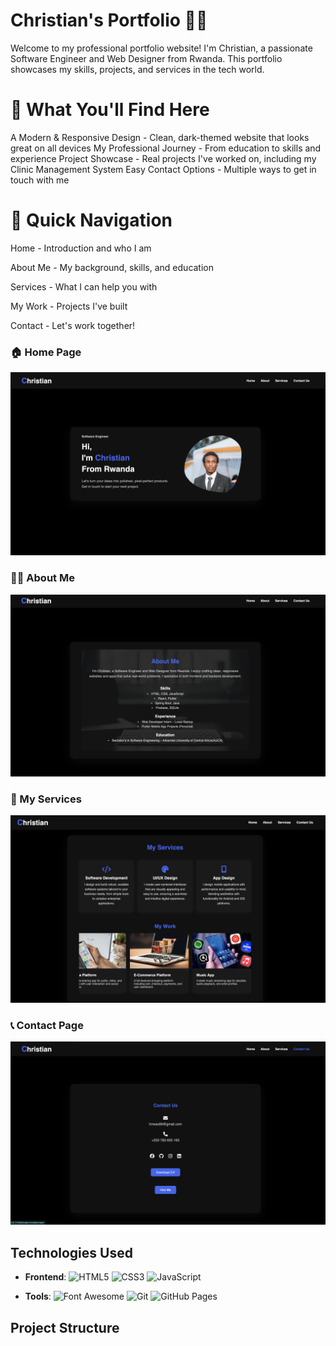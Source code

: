 # Christian's Portfolio 👨‍💻
Welcome to my professional portfolio website! I'm Christian, a passionate Software Engineer and Web Designer from Rwanda. This portfolio showcases my skills, projects, and services in the tech world.

# 🌟 What You'll Find Here
A Modern & Responsive Design - Clean, dark-themed website that looks great on all devices
My Professional Journey - From education to skills and experience
Project Showcase - Real projects I've worked on, including my Clinic Management System
Easy Contact Options - Multiple ways to get in touch with me

# 🚀 Quick Navigation
Home - Introduction and who I am

About Me - My background, skills, and education

Services - What I can help you with

My Work - Projects I've built

Contact - Let's work together!

### 🏠 Home Page

![Home Page](https://github.com/hirwachristian/portfolio/blob/master/Home.png)

### 👨‍💻 About Me

![About Me](https://github.com/hirwachristian/portfolio/blob/master/About%20me.png)

### 💼 My Services

![My Services](https://github.com/hirwachristian/portfolio/blob/master/My%20services.png)

### 📞 Contact Page

![Contact Page](https://github.com/hirwachristian/portfolio/blob/master/Contact%20us.png)


## Technologies Used

- **Frontend**:
  ![HTML5](https://img.shields.io/badge/HTML5-E34F26?style=flat&logo=html5&logoColor=white)
  ![CSS3](https://img.shields.io/badge/CSS3-1572B6?style=flat&logo=css3&logoColor=white)
  ![JavaScript](https://img.shields.io/badge/JavaScript-F7DF1E?style=flat&logo=javascript&logoColor=black)
  
- **Tools**:
  ![Font Awesome](https://img.shields.io/badge/Font_Awesome-339AF0?style=flat&logo=fontawesome&logoColor=white)
  ![Git](https://img.shields.io/badge/Git-F05032?style=flat&logo=git&logoColor=white)
  ![GitHub Pages](https://img.shields.io/badge/GitHub_Pages-222222?style=flat&logo=githubpages&logoColor=white)

## Project Structure
